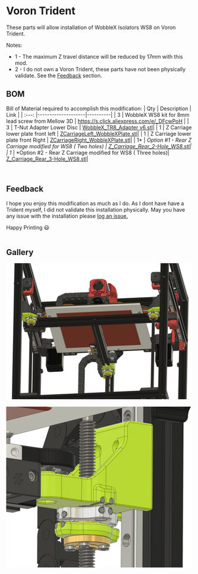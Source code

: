 # Voron Trident

These parts will allow installation of WobbleX Isolators WS8 on Voron Trident.  

Notes:
* 1 - The maximum Z travel distance will be reduced by 17mm with this mod.
* 2 - I do not own a Voron Trident, these parts have not been physically validate.  See the [Feedback](/Voron/Trident/README.md) section.
  
  
## BOM
Bill of Material required to accomplish this modification:
|  Qty    |   Description      |    Link  |
|  :---:  |--------------------|----------|
|  3      | WobbleX WS8 kit for 8mm lead screw from Mellow 3D | https://s.click.aliexpress.com/e/_DFcwPoH |
|  3      | T-Nut Adapter Lower Disc | [WobbleX_TR8_Adapter v6.stl](https://github.com/MirageC79/Interfaces-for-WobbleX-integration/blob/main/Voron/Trident/WobbleX_TR8_Adapter%20v6.stl)|
|  1      | Z Carriage lower plate front left | [ZCarriageLeft_WobbleXPlate.stl](https://github.com/MirageC79/Interfaces-for-WobbleX-integration/blob/main/Voron/Trident/ZCarriageLeft_WobbleXPlate.stl)|
|  1      | Z Carriage lower plate front Right | [ZCarriageRight_WobbleXPlate.stl](https://github.com/MirageC79/Interfaces-for-WobbleX-integration/blob/main/Voron/Trident/ZCarriageRight_WobbleXPlate.stl)|
|  1*     | *Option #1 - Rear Z Carriage modified for WS8 ( Two holes) | [Z_Carriage_Rear_2-Hole_WS8.stl](https://github.com/MirageC79/Interfaces-for-WobbleX-integration/blob/main/Voron/Trident/Z_Carriage_Rear_2-Hole_WS8.stl)|
|  1*     | *Option #2 - Rear Z Carriage modified for WS8 ( Three holes)| [Z_Carriage_Rear_3-Hole_WS8.stl](https://github.com/MirageC79/Interfaces-for-WobbleX-integration/blob/main/Voron/Trident/Z_Carriage_Rear_3-Hole_WS8.stl)|

<br> 

## Feedback
I hope you enjoy this modification as much as I do.  As I dont have have a Trident myself, I did not validate this installation physically. 
May you have any issue with the installation please [log an issue.](/issues)

Happy Printing :smiley:
<br><br>

## Gallery
![img](/Voron/Trident/Trident_WobbleX_WS8_Installation.png) 
<br>  
![img](/Voron/Trident/Trident_WobbleX_WS8_Rear.png)
